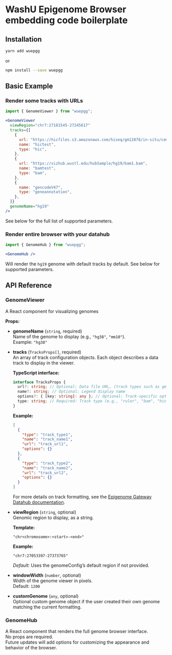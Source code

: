 # WashU Epigenome Browser embedding code boilerplate

## Installation

```sh
yarn add wuepgg
```

or

```sh
npm install --save wuepgg
```

## Basic Example

### Render some tracks with URLs

```jsx
import { GenomeViewer } from "wuepgg";
```

```jsx
<GenomeViewer
  viewRegion="chr7:27181545-27245617"
  tracks={[
    {
      url: "https://hicfiles.s3.amazonaws.com/hiseq/gm12878/in-situ/combined.hic",
      name: "hictest",
      type: "hic",
    },
    {
      url: "https://vizhub.wustl.edu/hubSample/hg19/bam1.bam",
      name: "bamtest",
      type: "bam",
    },
    {
      name: "gencodeV47",
      type: "geneannotation",
    },
  ]}
  genomeName="hg19"
/>
```

See below for the full list of supported parameters.

### Render entire browser with your datahub

```jsx
import { GenomeHub } from "wuepgg";
```

```jsx
<GenomeHub />
```

Will render the `hg19` genome with default tracks by default. See below for supported parameters.

## API Reference

### GenomeViewer

A React component for visualizing genomes

**Props:**

- **genomeName** (`string`, required)  
  Name of the genome to display (e.g., `"hg38"`, `"mm10"`).  
  Example: `"hg38"`

- **tracks** (`TracksProps[]`, required)  
  An array of track configuration objects. Each object describes a data track to display in the viewer.

  **TypeScript interface:**

  ```ts
  interface TracksProps {
    url?: string; // Optional: Data file URL, (track types such as geneannotation, ruler do not need a URL)
    name?: string; // Optional: Legend display name
    options?: { [key: string]: any }; // Optional: Track-specific options (e.g., color)
    type: string; // Required: Track type (e.g., "ruler", "bam", "hic", "geneannotation", "bigwig", "longrange"...)
  }
  ```

  **Example:**

  ```json
  [
    {
      "type": "track_type1",
      "name": "track_name1",
      "url": "track_url1",
      "options": {}
    },
    {
      "type": "track_type2",
      "name": "track_name2",
      "url": "track_url2",
      "options": {}
    }
  ]
  ```

  For more details on track formatting, see the [Epigenome Gateway Datahub documentation](https://epigenomegateway.readthedocs.io/en/latest/datahub.html).

- **viewRegion** (`string`, optional)  
  Genomic region to display, as a string.

  **Template:**

  ```
  "chr<chromosome>:<start>-<end>"
  ```

  **Example:**

  ```
  "chr7:27053397-27373765"
  ```

  _Default:_ Uses the genomeConfig’s default region if not provided.

- **windowWidth** (`number`, optional)  
  Width of the genome viewer in pixels.  
  Default: `1200`

- **customGenome** (`any`, optional)  
  Optional custom genome object if the user created their own genome matching the current formatting.

### GenomeHub

A React component that renders the full genome browser interface.  
No props are required.  
Future updates will add options for customizing the appearance and behavior of the browser.
